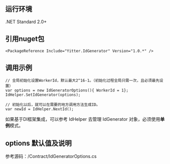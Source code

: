 
## 运行环境

.NET Standard 2.0+

## 引用nuget包
```
<PackageReference Include="Yitter.IdGenerator" Version="1.0.*" />
```

## 调用示例
```
// 全局初始化设置WorkerId，默认最大2^16-1。（初始化过程全局只需一次，且必须最先设置）
var options = new IdGeneratorOptions(){ WorkerId = 1};
IdHelper.SetIdGenerator(options);

// 初始化以后，就可以在需要的地方调用方法生成ID。
var newId = IdHelper.NextId();

```
如果基于DI框架集成，可以参考 IdHelper 去管理 IdGenerator 对象，必须使用**单例**模式。

## options 默认值及说明

参考源码：/Contract/IdGeneratorOptions.cs

